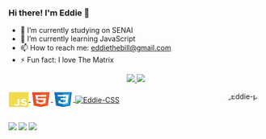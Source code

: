 ### Hi there! I'm Eddie 👋

- 🔭 I’m currently studying on SENAI
- 🌱 I’m currently learning JavaScript
- 📫 How to reach me: eddiethebill@gmail.com
- ⚡ Fun fact: I love The Matrix

<div align="center">
  <a href="https://github.com/EduardoMoreiraMachado">
  <img height="180em" src="https://github-readme-stats.vercel.app/api?username=EduardoMoreiraMachado&show_icons=true&theme=dracula&include_all_commits=true&count_private=true"/>
  <img height="180em" src="https://github-readme-stats.vercel.app/api/top-langs/?username=EduardoMoreiraMachado&layout=compact&langs_count=7&theme=dracula"/>
</div>

<div style="display: inline_block"><br>
  <img align="center" alt="Eddie-Js" height="30" width="40" src="https://raw.githubusercontent.com/devicons/devicon/master/icons/javascript/javascript-plain.svg">
  <img align="center" alt="Eddie-HTML" height="30" width="40" src="https://raw.githubusercontent.com/devicons/devicon/master/icons/html5/html5-original.svg">
  <img align="center" alt="Eddie-CSS" height="30" width="40" src="https://raw.githubusercontent.com/devicons/devicon/master/icons/css3/css3-original.svg">
  <img align="center" alt="Eddie-CSS" height="30" width="40" src="https://cdn.jsdelivr.net/gh/devicons/devicon/icons/kotlin/kotlin-original.svg">

  <img align="right" alt="Eddie-pic" height="150" style="border-radius:50px;" src="https://comunidadeculturaearte.com/wp-content/uploads/2021/10/Lightyear-pixar-2022.jpeg?width=676&height=676">
</div>

  ##
 
<div> 
  <a href="https://www.instagram.com/eddie_3.9/" target="_blank"><img src="https://img.shields.io/badge/-Instagram-%23E4405F?style=for-the-badge&logo=instagram&logoColor=white" target="_blank"></a>
 <a href="https://discord.gg/gTd9aEKX" target="_blank"><img src="https://img.shields.io/badge/Discord-7289DA?style=for-the-badge&logo=discord&logoColor=white" target="_blank"></a> 
  <a href = "mailto:eddiethebill@gmail.com"><img src="https://img.shields.io/badge/-Gmail-%23333?style=for-the-badge&logo=gmail&logoColor=white" target="_blank"></a>
 
 
 
</div>
